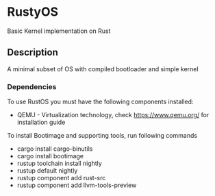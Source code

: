 # RustyOS

Basic Kernel implementation on Rust

## Description

A minimal subset of OS with compiled bootloader and simple kernel

### Dependencies

To use RustOS you must have the following components installed:
* QEMU - Virtualization technology, check https://www.qemu.org/ for installation guide

To install Bootimage and supporting tools, run following commands
* cargo install cargo-binutils
* cargo install bootimage
* rustup toolchain install nightly
* rustup default nightly
* rustup component add rust-src
* rustup component add llvm-tools-preview

